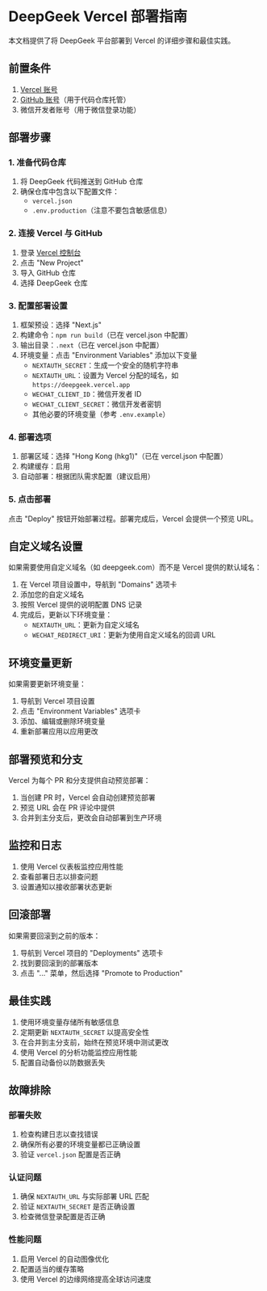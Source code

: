 # DeepGeek Vercel 部署指南

本文档提供了将 DeepGeek 平台部署到 Vercel 的详细步骤和最佳实践。

## 前置条件

1. [Vercel 账号](https://vercel.com/signup)
2. [GitHub 账号](https://github.com/signup)（用于代码仓库托管）
3. 微信开发者账号（用于微信登录功能）

## 部署步骤

### 1. 准备代码仓库

1. 将 DeepGeek 代码推送到 GitHub 仓库
2. 确保仓库中包含以下配置文件：
   - `vercel.json`
   - `.env.production`（注意不要包含敏感信息）

### 2. 连接 Vercel 与 GitHub

1. 登录 [Vercel 控制台](https://vercel.com/)
2. 点击 "New Project"
3. 导入 GitHub 仓库
4. 选择 DeepGeek 仓库

### 3. 配置部署设置

1. 框架预设：选择 "Next.js"
2. 构建命令：`npm run build`（已在 vercel.json 中配置）
3. 输出目录：`.next`（已在 vercel.json 中配置）
4. 环境变量：点击 "Environment Variables" 添加以下变量
   - `NEXTAUTH_SECRET`：生成一个安全的随机字符串
   - `NEXTAUTH_URL`：设置为 Vercel 分配的域名，如 `https://deepgeek.vercel.app`
   - `WECHAT_CLIENT_ID`：微信开发者 ID
   - `WECHAT_CLIENT_SECRET`：微信开发者密钥
   - 其他必要的环境变量（参考 `.env.example`）

### 4. 部署选项

1. 部署区域：选择 "Hong Kong (hkg1)"（已在 vercel.json 中配置）
2. 构建缓存：启用
3. 自动部署：根据团队需求配置（建议启用）

### 5. 点击部署

点击 "Deploy" 按钮开始部署过程。部署完成后，Vercel 会提供一个预览 URL。

## 自定义域名设置

如果需要使用自定义域名（如 deepgeek.com）而不是 Vercel 提供的默认域名：

1. 在 Vercel 项目设置中，导航到 "Domains" 选项卡
2. 添加您的自定义域名
3. 按照 Vercel 提供的说明配置 DNS 记录
4. 完成后，更新以下环境变量：
   - `NEXTAUTH_URL`：更新为自定义域名
   - `WECHAT_REDIRECT_URI`：更新为使用自定义域名的回调 URL

## 环境变量更新

如果需要更新环境变量：

1. 导航到 Vercel 项目设置
2. 点击 "Environment Variables" 选项卡
3. 添加、编辑或删除环境变量
4. 重新部署应用以应用更改

## 部署预览和分支

Vercel 为每个 PR 和分支提供自动预览部署：

1. 当创建 PR 时，Vercel 会自动创建预览部署
2. 预览 URL 会在 PR 评论中提供
3. 合并到主分支后，更改会自动部署到生产环境

## 监控和日志

1. 使用 Vercel 仪表板监控应用性能
2. 查看部署日志以排查问题
3. 设置通知以接收部署状态更新

## 回滚部署

如果需要回滚到之前的版本：

1. 导航到 Vercel 项目的 "Deployments" 选项卡
2. 找到要回滚到的部署版本
3. 点击 "..." 菜单，然后选择 "Promote to Production"

## 最佳实践

1. 使用环境变量存储所有敏感信息
2. 定期更新 `NEXTAUTH_SECRET` 以提高安全性
3. 在合并到主分支前，始终在预览环境中测试更改
4. 使用 Vercel 的分析功能监控应用性能
5. 配置自动备份以防数据丢失

## 故障排除

### 部署失败

1. 检查构建日志以查找错误
2. 确保所有必要的环境变量都已正确设置
3. 验证 `vercel.json` 配置是否正确

### 认证问题

1. 确保 `NEXTAUTH_URL` 与实际部署 URL 匹配
2. 验证 `NEXTAUTH_SECRET` 是否正确设置
3. 检查微信登录配置是否正确

### 性能问题

1. 启用 Vercel 的自动图像优化
2. 配置适当的缓存策略
3. 使用 Vercel 的边缘网络提高全球访问速度
